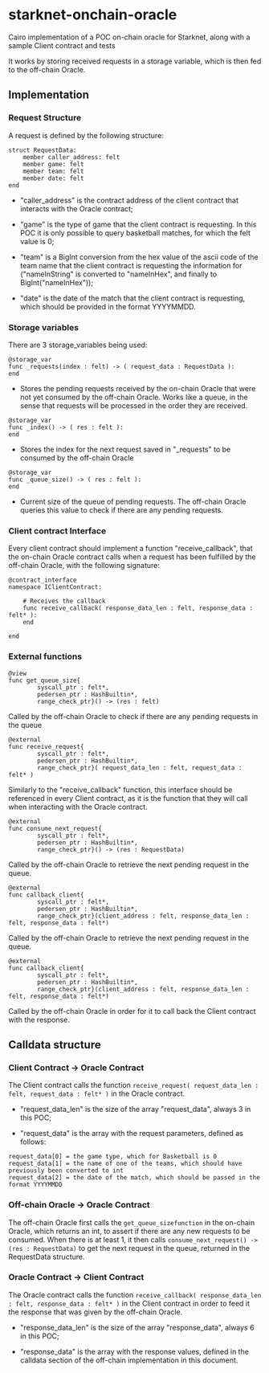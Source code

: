 # starknet-onchain-oracle
Cairo implementation of a POC on-chain oracle for Starknet, along with a sample Client contract and tests


It works by storing received requests in a storage variable, which is then fed to the off-chain Oracle.

## Implementation

### Request Structure

A request is defined by the following structure:
```
struct RequestData:
    member caller_address: felt
    member game: felt
    member team: felt
    member date: felt 
end
```

- "caller_address" is the contract address of the client contract that interacts with the Oracle contract;

- "game" is the type of game that the client contract is requesting. In this POC it is only possible to query basketball matches, for which the felt value is 0;

- "team" is a BigInt conversion from the hex value of the ascii code of the team name that the client contract is requesting the information for ("nameInString" is converted to "nameInHex", and finally to BigInt("nameInHex"));

- "date" is the date of the match that the client contract is requesting, which should be provided in the format YYYYMMDD.

### Storage variables

There are 3 storage_variables being used:

```
@storage_var
func _requests(index : felt) -> ( request_data : RequestData ):
end
```
- Stores the pending requests received by the on-chain Oracle that were not yet consumed by the off-chain Oracle. Works like a queue, in the sense that requests will be processed in the order they are received.

```
@storage_var
func _index() -> ( res : felt ):
end
```
- Stores the index for the next request saved in "\_requests" to be consumed by the off-chain Oracle

```
@storage_var
func _queue_size() -> ( res : felt ):
end
```
- Current size of the queue of pending requests. The off-chain Oracle queries this value to check if there are any pending requests.


### Client contract Interface

Every client contract should implement a function "receive_callback", that the on-chain Oracle contract calls when a request has been fulfilled by the off-chain Oracle, with the following signature:
```
@contract_interface
namespace IClientContract:

    # Receives the callback
    func receive_callback( response_data_len : felt, response_data : felt* ):
    end

end
```

### External functions
```
@view
func get_queue_size{
        syscall_ptr : felt*,
        pedersen_ptr : HashBuiltin*,
        range_check_ptr}() -> (res : felt)
```
Called by the off-chain Oracle to check if there are any pending requests in the queue


```
@external
func receive_request{
        syscall_ptr : felt*,
        pedersen_ptr : HashBuiltin*,
        range_check_ptr}( request_data_len : felt, request_data : felt* )
```
Similarly to the "receive_callback" function, this interface should be referenced in every Client contract, as it is the function that they will call when interacting with the Oracle contract.


```
@external
func consume_next_request{
        syscall_ptr : felt*,
        pedersen_ptr : HashBuiltin*,
        range_check_ptr}() -> (res : RequestData)
```
Called by the off-chain Oracle to retrieve the next pending request in the queue.


```
@external
func callback_client{
        syscall_ptr : felt*,
        pedersen_ptr : HashBuiltin*,
        range_check_ptr}(client_address : felt, response_data_len : felt, response_data : felt*)
```
Called by the off-chain Oracle to retrieve the next pending request in the queue.


```
@external
func callback_client{
        syscall_ptr : felt*,
        pedersen_ptr : HashBuiltin*,
        range_check_ptr}(client_address : felt, response_data_len : felt, response_data : felt*)
```
Called by the off-chain Oracle in order for it to call back the Client contract with the response.


## Calldata structure

### Client Contract → Oracle Contract

The Client contract calls the function `receive_request( request_data_len : felt, request_data : felt* )` in the Oracle contract. 

- "request_data_len" is the size of the array "request_data", always 3 in this POC;

- "request_data" is the array with the request parameters, defined as follows:
```
request_data[0] = the game type, which for Basketball is 0
request_data[1] = the name of one of the teams, which should have previously been converted to int
request_data[2] = the date of the match, which should be passed in the format YYYYMMDD
```

### Off-chain Oracle →  Oracle Contract
The off-chain Oracle first calls the `get_queue_sizefunction` in the on-chain Oracle, which returns an int, to assert if there are any new requests to be consumed. When there is at least 1, it then calls `consume_next_request() -> (res : RequestData)` to get the next request in the queue, returned in the RequestData structure.

### Oracle Contract → Client Contract
The Oracle contract calls the function `receive_callback( response_data_len : felt, response_data : felt* )` in the Client contract in order to feed it the response that was given by the off-chain Oracle.

- "response_data_len" is the size of the array "response_data", always 6 in this POC;

- "response_data" is the array with the response values, defined in the calldata section of the off-chain implementation in this document.
